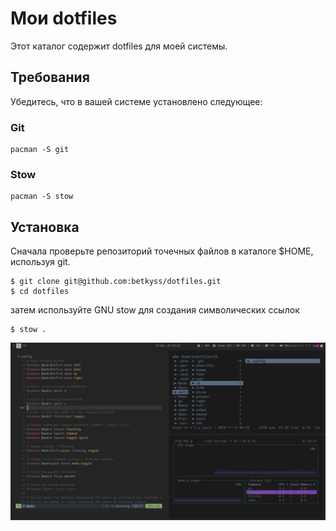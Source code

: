 # Мои dotfiles

Этот каталог содержит dotfiles для моей системы.

## Требования

Убедитесь, что в вашей системе установлено следующее:

### Git

```
pacman -S git
```

### Stow

```
pacman -S stow
```

## Установка 

Сначала проверьте репозиторий точечных файлов в каталоге $HOME, используя git.

```
$ git clone git@github.com:betkyss/dotfiles.git
$ cd dotfiles
```

затем используйте GNU stow для создания символических ссылок

```
$ stow .
```

![Превью](image.png)
